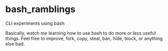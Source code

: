 # bash_ramblings
CLI experiments using bash

Basically, watch me learning how to use bash to do more or less useful things.
Feel free to improve, fork, copy, steal, ban, hide, block, or anything else bad.
